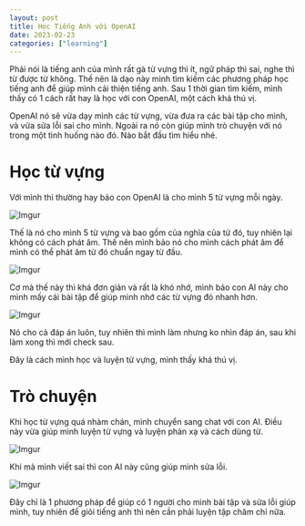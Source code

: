 ```yaml
---
layout: post
title: Học Tiếng Anh với OpenAI
date: 2023-02-23
categories: ["learning"]
---
```


Phải nói là tiếng anh của mình rất gà từ vựng thì ít, ngữ pháp thì sai, nghe thì từ được từ không. Thế nên là dạo này mình tìm kiếm các phương pháp học tiếng anh để giúp mình cải thiện tiếng anh. Sau 1 thời gian tìm kiếm, mình thấy có 1 cách rất hay là học với con OpenAI, một cách khá thú vị. 

OpenAI nó sẽ vừa dạy mình các từ vựng, vừa đưa ra các bài tập cho mình, và vừa sửa lỗi sai cho mình. Ngoài ra nó còn giúp mình trò chuyện với nó trong một tình huống nào đó. Nào bắt đầu tìm hiểu nhé.

# Học từ vựng
Với mình thì thường hay bảo con OpenAI là cho mình 5 từ vựng mỗi ngày. 

![Imgur](https://i.imgur.com/dg5Xkyd.png)

Thế là nó cho mình 5 từ vựng và bao gồm của nghĩa của từ đó, tuy nhiên lại không có cách phát âm. Thế nên mình bảo nó cho mình cách phát âm để mình có thể phát âm từ đó chuẩn ngay từ đầu.

![Imgur](https://i.imgur.com/OAektr6.png)

Cơ mà thế này thì khá đơn giản và rất là khó nhớ, mình bảo con AI này cho mình mấy cái bài tập để giúp mình nhớ các từ vựng đó nhanh hơn.

![Imgur](https://i.imgur.com/Z6DZ5x7.png)

Nó cho cả đáp án luôn, tuy nhiên thì mình làm nhưng ko nhìn đáp án, sau khi làm xong thì mới check sau.

Đây là cách mình học và luyện từ vựng, mình thấy khá thú vị. 

# Trò chuyện

Khi học từ vựng quá nhàm chán, mình chuyển sang chat với con AI. Điều này vừa giúp mình luyện từ vựng và luyện phản xạ và cách dùng từ.

![Imgur](https://i.imgur.com/y5hrPgZ.png)

Khi mà mình viết sai thì con AI này cũng giúp mình sửa lỗi.

![Imgur](https://i.imgur.com/qcEqGSN.png)

Đây chỉ là 1 phương pháp để giúp có 1 người cho mình bài tập và sửa lỗi giúp mình, tuy nhiên để giỏi tiếng anh thì nên cần phải luyện tập chăm chỉ nữa.
